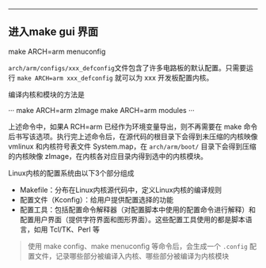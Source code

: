 


------

## 进入make gui 界面

make ARCH=arm menuconfig

`arch/arm/configs/xxx_defconfig`文件包含了许多电路板的默认配置。只需要运行 `make ARCH=arm xxx_defconfig` 就可以为 xxx 开发板配置内核。


编译内核和模块的方法是

···
make ARCH=arm zImage
make ARCH=arm modules
···

上述命令中，如果A RCH=arm 已经作为环境变量导出，则不再需要在 make 命令后书写该选项。执行完上述命令后，在源代码的根目录下会得到未压缩的内核映像 vmlinux 和内核符号表文件 System.map，在 `arch/arm/boot/` 目录下会得到压缩的内核映像 zImage，在内核各对应目录内得到选中的内核模块。

Linux内核的配置系统由以下3个部分组成

- Makefile：分布在Linux内核源代码中，定义Linux内核的编译规则
- 配置文件（Kconfig）：给用户提供配置选择的功能
- 配置工具：包括配置命令解释器（对配置脚本中使用的配置命令进行解释）和配置用户界面（提供字符界面和图形界面）。这些配置工具使用的都是脚本语言，如用 Tcl/TK、Perl 等

> 使用 make config、make menuconfig 等命令后，会生成一个 `.config` 配置文件，记录哪些部分被编译入内核、哪些部分被编译为内核模块

